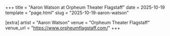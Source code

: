+++
title = "Aaron Watson at Orpheum Theater Flagstaff"
date = 2025-10-19
template = "page.html"
slug = "2025-10-19-aaron-watson"

[extra]
artist = "Aaron Watson"
venue = "Orpheum Theater Flagstaff"
venue_url = "https://www.orpheumflagstaff.com/"
+++

